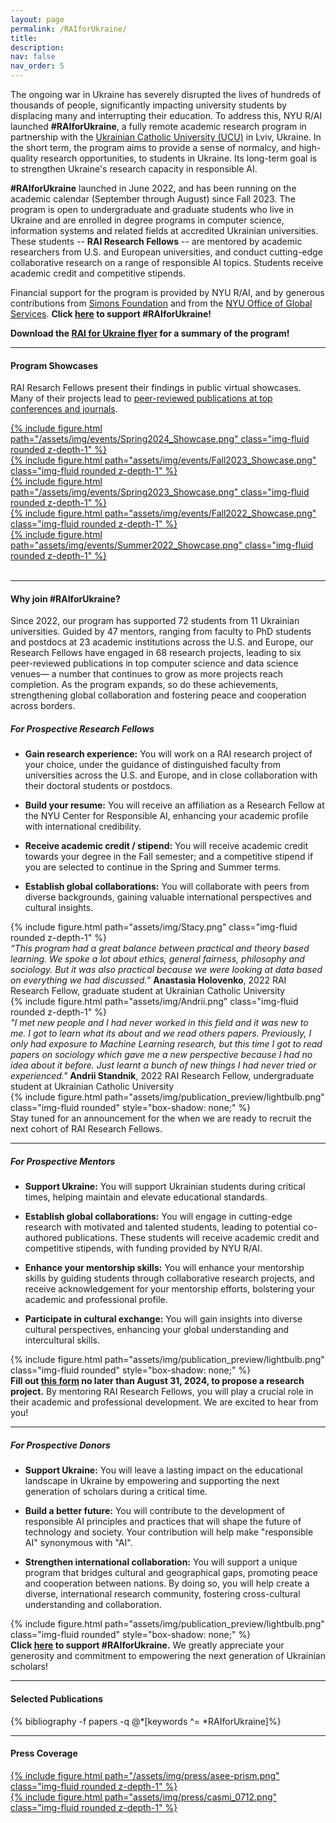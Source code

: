```yaml
---
layout: page
permalink: /RAIforUkraine/
title:
description:
nav: false
nav_order: 5
---
```


<div id="banner-other" style="background-image: url('{{ "/assets/img/banner/RAIforUkraine_Banner.png" | relative_url }}');"></div>

<!-- <h4 class="category" id="collaboration">#RAIforUkraine: Responsible AI Research for Ukrainian Scholars</h4> -->

The ongoing war in Ukraine has severely disrupted the lives of
hundreds of thousands of people, significantly impacting university
students by displacing many and interrupting their education.  To
address this, NYU R/AI launched **\#RAIforUkraine**, a fully remote
academic research program in partnership with the <a
href="https://ucu.edu.ua/en/">Ukrainian Catholic University (UCU)</a>
in Lviv, Ukraine.  In the short term, the program aims to provide a
sense of normalcy, and high-quality research opportunities, to
students in Ukraine.  Its long-term goal is to strengthen Ukraine's
research capacity in responsible AI.

**#RAIforUkraine** launched in June 2022, and has been running on the
academic calendar (September through August) since Fall 2023.  The
program is open to undergraduate and graduate students who live in
Ukraine and are enrolled in degree programs in computer science,
information systems and related fields at accredited Ukrainian
universities.  These students -- **RAI Research Fellows** -- are
mentored by academic researchers from U.S. and European universities,
and conduct cutting-edge collaborative research on a range of
responsible AI topics.  Students receive academic credit and
competitive stipends.

Financial support for the program is provided by NYU R/AI, and by
generous contributions from [Simons
Foundation](https://www.simonsfoundation.org/) and from the [NYU Office of
Global
Services](https://www.nyu.edu/about/leadership-university-administration/office-of-the-president/office-of-the-provost/university-life/office-of-studentaffairs/office-of-global-services.html). **Click <a href="https://www.givecampus.com/campaigns/25654/donations/new?designation=thecenterforresponsibleai">here</a> to support #RAIforUkraine!**

**Download the [RAI for Ukraine flyer](/assets/pdf/RAIforUkraineFlyerVFeb10.pdf) for a summary of the program!**
<hr>

<h4 class="category" id="showcases">Program Showcases</h4>

RAI Resarch Fellows present their findings in
public virtual showcases. Many of their projects lead to
[peer-reviewed publications at top conferences and journals](/RAIforUkraine/#publications).


<div class="container">
  <div class="row mt-3">
    <div class="col-sm mt-3 mt-md-0">
    <a href="https://youtu.be/r7tBBcO1JIM">
    {% include figure.html path="/assets/img/events/Spring2024_Showcase.png" class="img-fluid rounded z-depth-1" %}
    </a>
    </div>
    <div class="col-sm mt-3 mt-md-0">
    <a href="https://youtu.be/BrnVgvP-vp0">
    {% include figure.html path="assets/img/events/Fall2023_Showcase.png" class="img-fluid rounded z-depth-1" %}
    </a>
    </div>
  </div>
    <div class="row mt-3">
    <div class="col-sm mt-3 mt-md-0">
    <a href="https://youtu.be/GGO_JL5QUPg">
    {% include figure.html path="/assets/img/events/Spring2023_Showcase.png" class="img-fluid rounded z-depth-1" %}
    </a>
    </div>
    <div class="col-sm mt-3 mt-md-0">
    <a href="https://youtu.be/27NXbZsmy1I">
    {% include figure.html path="assets/img/events/Fall2022_Showcase.png" class="img-fluid rounded z-depth-1" %}
    </a>
    </div>
  </div>
  <div class="row mt-3">
    <div class="col-sm mt-3 mt-md-0">
    <a href="https://youtu.be/hM4eRWO5DNI">
    {% include figure.html path="assets/img/events/Summer2022_Showcase.png" class="img-fluid rounded z-depth-1" %}
    </a>
    </div>
    <div class="col-sm mt-3 mt-md-0">
    &nbsp;
    </div>
  </div>
</div>

<hr>

<h4 class="category" id="apply">Why join #RAIforUkraine?</h4>

Since 2022, our program has supported 72 students from 11 Ukrainian universities. Guided by 47 mentors, ranging from faculty to PhD students and postdocs at 23 academic institutions across the U.S. and Europe, our Research Fellows have engaged in 68 research projects, leading to six peer-reviewed publications in top computer science and data science venues— a number that continues to grow as more projects reach completion. As the program expands, so do these achievements, strengthening global collaboration and fostering peace and cooperation across borders.

<h5 class="category" id="students">For Prospective Research Fellows</h5>

- **Gain research experience:** You will work on a RAI research project of
your choice, under the guidance of distinguished faculty from
universities across the U.S. and Europe, and in close collaboration with
their doctoral students or postdocs.

- **Build your resume:** You will receive an affiliation as a Research
Fellow at the NYU Center for Responsible AI, enhancing your academic
profile with international credibility.  

- **Receive academic credit / stipend:** You will receive academic
credit towards your degree in the Fall semester; and a competitive
stipend if you are selected to continue in the Spring and Summer
terms.

- **Establish global collaborations:** You will collaborate with peers
from diverse backgrounds, gaining valuable international perspectives
and cultural insights.

<div class="container">
  <div class="row mt-3">
    <div class="col-sm-4 mt-3 mt-md-0">
    {% include figure.html path="assets/img/Stacy.png" class="img-fluid rounded z-depth-1" %}
    </div>
    <div class="col-sm-8 mt-3 mt-md-0">
    <i>“This program had a great balance between practical and theory based learning. We spoke a lot about ethics, general fairness, philosophy
and sociology. But it was also practical because we were looking at data based on everything we had discussed.”</i>
   <b>Anastasia Holovenko</b>, 2022 RAI Research Fellow, graduate student at Ukrainian Catholic University
    </div>
  </div>
  <div class="row mt-3">
    <div class="col-sm-4 mt-3 mt-md-0">
     {% include figure.html path="assets/img/Andrii.png" class="img-fluid rounded z-depth-1" %}
    </div>
   <div class="col-sm-8 mt-3 mt-md-0">
    <i>"I met new people and I had never worked in this field and it was new to me. I got to learn what its about and we read others papers. Previously, I only had exposure to Machine Learning research, but this time I got to read papers on sociology which gave me a new perspective because I had no idea about it before. Just learnt a bunch of new things I had never tried or experienced."</i>
    <b>Andrii Standnik</b>, 2022 RAI Research Fellow, undergraduate student at Ukrainian Catholic University
    </div>
</div>
</div>

<div class="container">
  <div class="row mt-3">
    <div class="col-sm-2 mt-3 mt-md-0"> 
      {% include figure.html path="assets/img/publication_preview/lightbulb.png" class="img-fluid rounded" style="box-shadow: none;" %}
    </div>
    <div class="col-sm-10 mt-3 mt-md-0">
     Stay tuned for an announcement for the when we are ready to recruit the next cohort of RAI Research Fellows. 
    </div>
  </div>
</div> 

<hr>

<h5 class="category" id="mentors">For Prospective Mentors</h5>

- **Support Ukraine:** You will support Ukrainian students during
critical times, helping maintain and elevate educational standards.

- **Establish global collaborations:** You will engage in cutting-edge
    research with motivated and talented students, leading to
    potential co-authored publications.  These students will receive
    academic credit and competitive stipends, with funding provided by
    NYU R/AI.

- **Enhance your mentorship skills:** You will enhance your mentorship
skills by guiding students through collaborative research projects,
and receive acknowledgement for your mentorship efforts, bolstering
your academic and professional profile.

- **Participate in cultural exchange:** You will gain insights into
    diverse cultural perspectives, enhancing your global understanding
    and intercultural skills.



<div class="container">
  <div class="row mt-3">
    <div class="col-sm-2 mt-3 mt-md-0">
      {% include figure.html path="assets/img/publication_preview/lightbulb.png" class="img-fluid rounded" style="box-shadow: none;" %}
    </div>
    <div class="col-sm-10 mt-3 mt-md-0">
    <b>Fill out <a href="https://forms.gle/dSjjFfqVFd3Thgi4A"> this form</a> no later than August 31, 2024, to propose a research project.</b>  By mentoring RAI Research Fellows, you  will play a crucial role in their academic and professional development. We are excited to hear from you!
    </div>
  </div>
</div>

<hr>

<h5 class="category" id="donors">For Prospective Donors</h5>

- **Support Ukraine:** You will leave a lasting impact on the
    educational landscape in Ukraine by empowering and supporting the
    next generation of scholars during a critical time.

- **Build a better future:** You will contribute to the development of
    responsible AI principles and practices that will shape the future
    of technology and society.  Your contribution will help make
    "responsible AI" synonymous with "AI".

- **Strengthen international collaboration:** You will support a
    unique program that bridges cultural and geographical gaps,
    promoting peace and cooperation between nations.  By doing so, you
    will help create a diverse, international research community,
    fostering cross-cultural understanding and collaboration.


<div class="container">
  <div class="row mt-3">
    <div class="col-sm-2 mt-3 mt-md-0">
      {% include figure.html path="assets/img/publication_preview/lightbulb.png" class="img-fluid rounded" style="box-shadow: none;" %}
    </div>
    <div class="col-sm-10 mt-3 mt-md-0">
    <b>Click <a href="https://www.givecampus.com/campaigns/25654/donations/new?designation=thecenterforresponsibleai">here</a>
    to support #RAIforUkraine.</b>  We greatly appreciate your generosity and commitment to empowering the next generation of Ukrainian scholars!
    </div>
  </div>
</div>

<hr>

<!-- <h4 class="category" id="projects">Selected Projects</h4> -->

<h4 class="category" id="publications">Selected Publications</h4>

<div class="publications">
{% bibliography -f papers -q @*[keywords ^= *RAIforUkraine]%}
</div>

<hr>

<h4 class="category" id="press">Press Coverage</h4>

<div class="container">
  <div class="row mt-3">
    <div class="col-sm mt-3 mt-md-0">
    <a href="/assets/pdf/FriendsInDeed.pdf">
    {% include figure.html path="/assets/img/press/asee-prism.png" class="img-fluid rounded z-depth-1" %}
    </a>
    </div>
    <div class="col-sm mt-3 mt-md-0">
    <a href="https://casmi.northwestern.edu/news/articles/2023/resilience-in-the-face-of-war-ukrainian-researchers-investigate-ai-fairness.html">
    {% include figure.html path="assets/img/press/casmi_0712.png" class="img-fluid rounded z-depth-1" %}
    </a>
    </div>
  </div>
</div>

